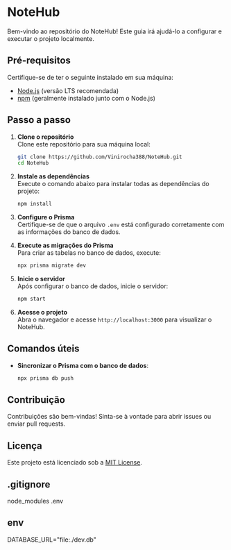 # NoteHub

Bem-vindo ao repositório do NoteHub! Este guia irá ajudá-lo a configurar e executar o projeto localmente.

## Pré-requisitos

Certifique-se de ter o seguinte instalado em sua máquina:
- [Node.js](https://nodejs.org/) (versão LTS recomendada)
- [npm](https://www.npmjs.com/) (geralmente instalado junto com o Node.js)

## Passo a passo

1. **Clone o repositório**  
    Clone este repositório para sua máquina local:
    ```bash
    git clone https://github.com/Vinirocha388/NoteHub.git
    cd NoteHub
    ```

2. **Instale as dependências**  
    Execute o comando abaixo para instalar todas as dependências do projeto:
    ```bash
    npm install
    ```

3. **Configure o Prisma**  
    Certifique-se de que o arquivo `.env` está configurado corretamente com as informações do banco de dados.

4. **Execute as migrações do Prisma**  
    Para criar as tabelas no banco de dados, execute:
    ```bash
    npx prisma migrate dev
    ```

5. **Inicie o servidor**  
    Após configurar o banco de dados, inicie o servidor:
    ```bash
    npm start
    ```

6. **Acesse o projeto**  
    Abra o navegador e acesse `http://localhost:3000` para visualizar o NoteHub.

## Comandos úteis

- **Sincronizar o Prisma com o banco de dados**:
  ```bash
  npx prisma db push
  ```



## Contribuição

Contribuições são bem-vindas! Sinta-se à vontade para abrir issues ou enviar pull requests.

## Licença

Este projeto está licenciado sob a [MIT License](LICENSE).


## .gitignore

node_modules
.env

## env

DATABASE_URL="file:./dev.db"